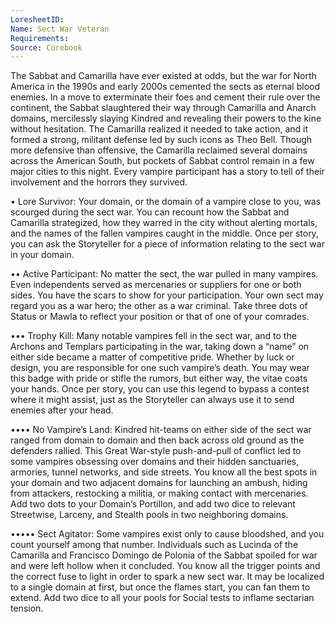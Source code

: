 ```yaml
---
LoresheetID: 
Name: Sect War Veteran
Requirements:
Source: Corebook
---
```

The Sabbat and Camarilla have ever existed at odds, but the war for North America in the 1990s and early 2000s cemented the sects as eternal blood enemies. In a move to exterminate their foes and cement their rule over the continent, the Sabbat slaughtered their way through Camarilla and Anarch domains, mercilessly slaying Kindred and revealing their powers to the kine without hesitation. The Camarilla realized it needed to take action, and it formed a strong, militant defense led by such icons as Theo Bell. Though more defensive than offensive, the Camarilla reclaimed several domains across the American South, but pockets of Sabbat control remain in a few major cities to this night. Every vampire participant has a story to tell of their involvement and the horrors they survived. 

• Lore Survivor: Your domain, or the domain of a vampire close to you, was scourged during the sect war. You can recount how the Sabbat and Camarilla strategized, how they warred in the city without alerting mortals, and the names of the fallen vampires caught in the middle. Once per story, you can ask the Storyteller for a piece of information relating to the sect war in your domain. 

•• Active Participant: No matter the sect, the war pulled in many vampires. Even independents served as mercenaries or suppliers for one or both sides. You have the scars to show for your participation. Your own sect may regard you as a war hero; the other as a war criminal. Take three dots of Status or Mawla to reflect your position or that of one of your comrades. 

••• Trophy Kill: Many notable vampires fell in the sect war, and to the Archons and Templars participating in the war, taking down a “name” on either side became a matter of competitive pride. Whether by luck or design, you are responsible for one such vampire’s death. You may wear this badge with pride or stifle the rumors, but either way, the vitae coats your hands. Once per story, you can use this legend to bypass a contest where it might assist, just as the Storyteller can always use it to send enemies after your head. 

•••• No Vampire’s Land: Kindred hit-teams on either side of the sect war ranged from domain to domain and then back across old ground as the defenders rallied. This Great War-style push-and-pull of conflict led to some vampires obsessing over domains and their hidden sanctuaries, armories, tunnel networks, and side streets. You know all the best spots in your domain and two adjacent domains for launching an ambush, hiding from attackers, restocking a militia, or making contact with mercenaries. Add two dots to your Domain’s Portillon, and add two dice to relevant Streetwise, Larceny, and Stealth pools in two neighboring domains. 

••••• Sect Agitator: Some vampires exist only to cause bloodshed, and you count yourself among that number. Individuals such as Lucinda of the Camarilla and Francisco Domingo de Polonia of the Sabbat spoiled for war and were left hollow when it concluded. You know all the trigger points and the correct fuse to light in order to spark a new sect war. It may be localized to a single domain at first, but once the flames start, you can fan them to extend. Add two dice to all your pools for Social tests to inflame sectarian tension.